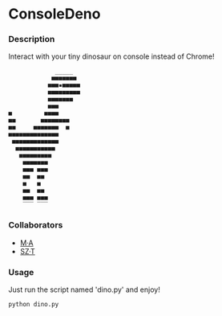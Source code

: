 # ConsoleDeno

### Description

Interact with your tiny dinosaur on console instead of Chrome!

```
             _____  
            ■■■■■■■
           ■■■▪■■■■■        
           ■■■■■■■■■        
           ■■■■■■■
           ■■■
■         ■■■■
■■       ■■■■■■■■
■■     ■■■■■■■  ■
■■■■■■■■■■■■■■
 ■■■■■■■■■■■■■
  ■■■■■■■■■■■
   ■■■■■■■■■
    ■■■■■■■
    ■■■ ■■■
    ■■  ■■
    ■   ■
    ■■  ■■
    ■■■ ■■■
    ‾‾‾ ‾‾‾
```

### Collaborators

* [M·A](https://github.com/muzapparjan)
* [SZ·T](https://github.com/C-KRSW)

### Usage

Just run the script named 'dino.py' and enjoy!

```shell
python dino.py
```